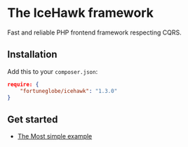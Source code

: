 # The IceHawk framework

Fast and reliable PHP frontend framework respecting CQRS.

## Installation

Add this to your `composer.json`:

```json
require: {
    "fortuneglobe/icehawk": "1.3.0"
}
```

## Get started

 * [The Most simple example](./MostSimple)